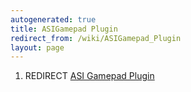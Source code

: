 ```yaml
---
autogenerated: true
title: ASIGamepad Plugin
redirect_from: /wiki/ASIGamepad_Plugin
layout: page
---
```


1.  REDIRECT [ASI Gamepad Plugin](ASI_Gamepad_Plugin "wikilink")
